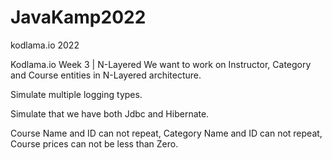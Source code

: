 # JavaKamp2022
kodlama.io 2022

Kodlama.io Week 3 | N-Layered
We want to work on Instructor, Category and Course entities in N-Layered architecture.

Simulate multiple logging types.

Simulate that we have both Jdbc and Hibernate.

Course Name and ID can not repeat,
Category Name and ID can not repeat,
Course prices can not be less than Zero.

